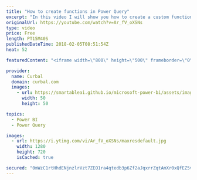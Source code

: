 ```yaml
---
title: "How to create functions in Power Query"
excerpt: "In this video I will show you how to create a custom function in Power Query.  Custom functions are re-usable pieces of code. So, as a rule, if you write the same code more than three times, you should do a function.  In this video I go through, step by step, how to create a function to import excel"
originalUrl: https://youtube.com/watch?v=Ar_fV_oXSNs
type: video
price: Free
length: PT15M40S
publishedDateTime: 2018-02-05T08:51:54Z
heat: 52

featuredContent: "<iframe width=\"800\" height=\"500\" frameborder=\"0\" src=\"https://www.youtube.com/embed/Ar_fV_oXSNs\" allow=\"accelerometer; autoplay; encrypted-media; gyroscope; picture-in-picture\" allowfullscreen></iframe>"

provider:
  name: Curbal
  domain: curbal.com
  images:
    - url: https://smartableai.github.io/microsoft-power-bi/assets/images/organizations/curbal.com-50x50.jpg
      width: 50
      height: 50

topics:
  - Power BI
  - Power Query

images:
  - url: https://i.ytimg.com/vi/Ar_fV_oXSNs/maxresdefault.jpg
    width: 1280
    height: 720
    isCached: true

secured: "0mWzC1rtHhdENjnzlrVzt7ZEO1ra4qtedb3p6Zf2aJqxrrZqtAmXr0xQfEZ5vESo8tqZxAnYcHgS+NsDBMY5mrc6PIuKkI+IAWFWRFtkIDJg/wenk88bAl9k34IkC5i17oUGdVhyrHuR8suurhtPaX0mGjq/mpRYL2AZOcY/Md67tA8qkce3y2C5bmvu5Us3UNGvOaA478dPZSOrFjsxLGL7Bse2M7whwCO0PtBdF6H5she2/Qt5616Yaq6oc4ObygJxaEKDI6W5N2sFgu0U2r8+MrGucSZGTfFMDtjv192BY7XUKXZ3a6PLuNdBiHoajlxXAjGiqFKCGAA1Ev7CTzUo/qMsw1YjBy1ml9yu2n+fIu5OiwpxdWP/De/oCDJRcAEkRr+lnyYYWv0ubGZNK3N/5IJrUNlCf+VRqqOo9Dw=;tr/YVg7z1sovXPrXC8ibLA=="
---
```


